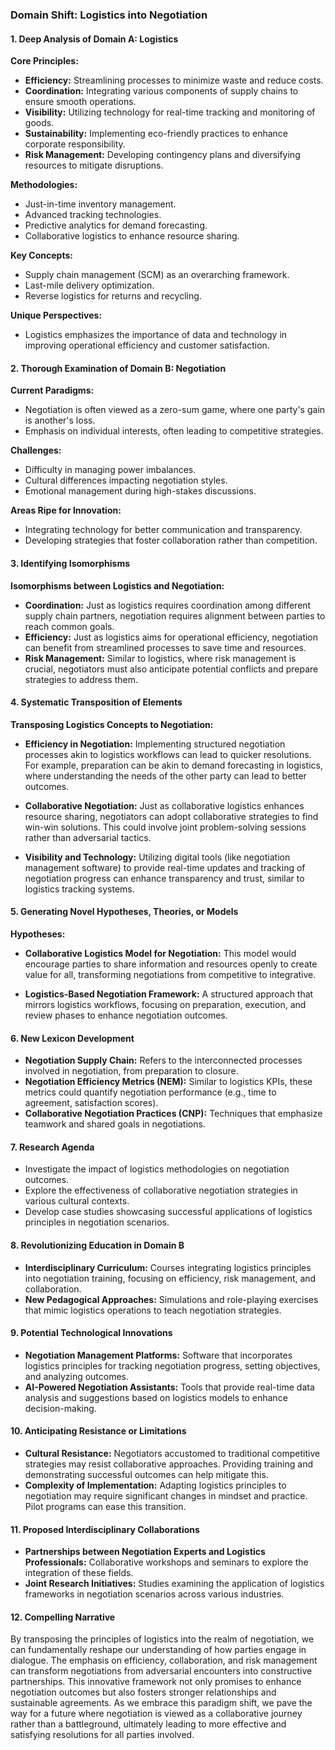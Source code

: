 ### Domain Shift: Logistics into Negotiation

#### 1. Deep Analysis of Domain A: Logistics

**Core Principles:**
- **Efficiency:** Streamlining processes to minimize waste and reduce costs.
- **Coordination:** Integrating various components of supply chains to ensure smooth operations.
- **Visibility:** Utilizing technology for real-time tracking and monitoring of goods.
- **Sustainability:** Implementing eco-friendly practices to enhance corporate responsibility.
- **Risk Management:** Developing contingency plans and diversifying resources to mitigate disruptions.

**Methodologies:**
- Just-in-time inventory management.
- Advanced tracking technologies.
- Predictive analytics for demand forecasting.
- Collaborative logistics to enhance resource sharing.

**Key Concepts:**
- Supply chain management (SCM) as an overarching framework.
- Last-mile delivery optimization.
- Reverse logistics for returns and recycling.

**Unique Perspectives:**
- Logistics emphasizes the importance of data and technology in improving operational efficiency and customer satisfaction.

#### 2. Thorough Examination of Domain B: Negotiation

**Current Paradigms:**
- Negotiation is often viewed as a zero-sum game, where one party's gain is another's loss.
- Emphasis on individual interests, often leading to competitive strategies.

**Challenges:**
- Difficulty in managing power imbalances.
- Cultural differences impacting negotiation styles.
- Emotional management during high-stakes discussions.

**Areas Ripe for Innovation:**
- Integrating technology for better communication and transparency.
- Developing strategies that foster collaboration rather than competition.

#### 3. Identifying Isomorphisms

**Isomorphisms between Logistics and Negotiation:**
- **Coordination:** Just as logistics requires coordination among different supply chain partners, negotiation requires alignment between parties to reach common goals.
- **Efficiency:** Just as logistics aims for operational efficiency, negotiation can benefit from streamlined processes to save time and resources.
- **Risk Management:** Similar to logistics, where risk management is crucial, negotiators must also anticipate potential conflicts and prepare strategies to address them.

#### 4. Systematic Transposition of Elements

**Transposing Logistics Concepts to Negotiation:**
- **Efficiency in Negotiation:** Implementing structured negotiation processes akin to logistics workflows can lead to quicker resolutions. For example, preparation can be akin to demand forecasting in logistics, where understanding the needs of the other party can lead to better outcomes.
  
- **Collaborative Negotiation:** Just as collaborative logistics enhances resource sharing, negotiators can adopt collaborative strategies to find win-win solutions. This could involve joint problem-solving sessions rather than adversarial tactics.

- **Visibility and Technology:** Utilizing digital tools (like negotiation management software) to provide real-time updates and tracking of negotiation progress can enhance transparency and trust, similar to logistics tracking systems.

#### 5. Generating Novel Hypotheses, Theories, or Models

**Hypotheses:**
- **Collaborative Logistics Model for Negotiation:** This model would encourage parties to share information and resources openly to create value for all, transforming negotiations from competitive to integrative.

- **Logistics-Based Negotiation Framework:** A structured approach that mirrors logistics workflows, focusing on preparation, execution, and review phases to enhance negotiation outcomes.

#### 6. New Lexicon Development

- **Negotiation Supply Chain:** Refers to the interconnected processes involved in negotiation, from preparation to closure.
- **Negotiation Efficiency Metrics (NEM):** Similar to logistics KPIs, these metrics could quantify negotiation performance (e.g., time to agreement, satisfaction scores).
- **Collaborative Negotiation Practices (CNP):** Techniques that emphasize teamwork and shared goals in negotiations.

#### 7. Research Agenda

- Investigate the impact of logistics methodologies on negotiation outcomes.
- Explore the effectiveness of collaborative negotiation strategies in various cultural contexts.
- Develop case studies showcasing successful applications of logistics principles in negotiation scenarios.

#### 8. Revolutionizing Education in Domain B

- **Interdisciplinary Curriculum:** Courses integrating logistics principles into negotiation training, focusing on efficiency, risk management, and collaboration.
- **New Pedagogical Approaches:** Simulations and role-playing exercises that mimic logistics operations to teach negotiation strategies.

#### 9. Potential Technological Innovations

- **Negotiation Management Platforms:** Software that incorporates logistics principles for tracking negotiation progress, setting objectives, and analyzing outcomes.
- **AI-Powered Negotiation Assistants:** Tools that provide real-time data analysis and suggestions based on logistics models to enhance decision-making.

#### 10. Anticipating Resistance or Limitations

- **Cultural Resistance:** Negotiators accustomed to traditional competitive strategies may resist collaborative approaches. Providing training and demonstrating successful outcomes can help mitigate this.
- **Complexity of Implementation:** Adapting logistics principles to negotiation may require significant changes in mindset and practice. Pilot programs can ease this transition.

#### 11. Proposed Interdisciplinary Collaborations

- **Partnerships between Negotiation Experts and Logistics Professionals:** Collaborative workshops and seminars to explore the integration of these fields.
- **Joint Research Initiatives:** Studies examining the application of logistics frameworks in negotiation scenarios across various industries.

#### 12. Compelling Narrative

By transposing the principles of logistics into the realm of negotiation, we can fundamentally reshape our understanding of how parties engage in dialogue. The emphasis on efficiency, collaboration, and risk management can transform negotiations from adversarial encounters into constructive partnerships. This innovative framework not only promises to enhance negotiation outcomes but also fosters stronger relationships and sustainable agreements. As we embrace this paradigm shift, we pave the way for a future where negotiation is viewed as a collaborative journey rather than a battleground, ultimately leading to more effective and satisfying resolutions for all parties involved.